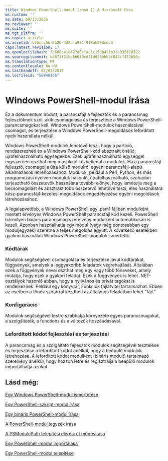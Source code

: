 ```yaml
---
title: Windows PowerShell-modul írása |} A Microsoft Docs
ms.custom: ''
ms.date: 09/13/2016
ms.reviewer: ''
ms.suite: ''
ms.tgt_pltfrm: ''
ms.topic: article
ms.assetid: bfbccc5b-2b2b-432a-a971-9f8ab503cdc3
caps.latest.revision: 17
ms.openlocfilehash: 3c6d8e410427d6cfaa1c15db421b3fe935f7d322
ms.sourcegitcommit: b6871f21bd666f9cd71dd336bb3f844cf472b56c
ms.translationtype: MT
ms.contentlocale: hu-HU
ms.lasthandoff: 02/03/2019
ms.locfileid: "56848166"
---
```

# <a name="writing-a-windows-powershell-module"></a>Windows PowerShell-modul írása

Ez a dokumentum íródott, a parancsfájl a fejlesztők és a parancsmag fejlesztőknek szól, akik csomagolása és terjesztése a Windows PowerShell-parancsmagokat kell. Windows PowerShell-modulok használatával csomagot, és terjesztése a Windows PowerShell-megoldások lefordított nyelv használata nélkül.

Windows PowerShell-modulok lehetővé teszi, hogy a partíció, rendszerezheti és a Windows PowerShell-kód absztrakt önálló, újrafelhasználható egységekbe. Ezek újrafelhasználható egységgel egyszerűen oszthat meg másokkal közvetlenül a modulok. Ha a parancsfájl-fejlesztő, csomagolja újra külső modulról egyéni parancsfájl-alapú alkalmazások létrehozásához. Modulok, például a Perl, Python, és más programozási nyelven modulok hasonló, újrafelhasználható, szabadon terjeszthető összetevők használata további előnye, hogy ismételje meg a becsomagolást és absztrakt több összetevő lehetővé teszi, éles használatra kész-parancsfájl-kezelési megoldások engedélyezése egyéni megoldások létrehozásához.

A legalapvetőbb, a Windows PowerShell egy .psm1 fájlban modulként mentett érvényes Windows PowerShell parancsfájl kód kezeli. PowerShell bármilyen bináris parancsmag szerelvény modulként automatikusan is kezeli. Azonban használhatja egy modul (vagy még pontosabban egy moduljegyzék) szeretné a teljes megoldás együtt. A következő esetekben gyakori használati Windows PowerShell-modulok ismertetik.

### <a name="libraries"></a>Kódtárak

Modulok segítségével csomagolása és terjesztése javul kódtárakat, függvények, amelyek a leggyakoribb feladatok végrehajtását. Általában ezek a függvények nevei oszthat meg egy vagy több főneveket, amely mutatja, hogy ezek a gyakori feladat. Ezek a függvények is lehet .NET-osztályok hasonló abban, hogy a nyilvános és privát tagokat is rendelkeznek. Például egy könyvtár, Funkciók fájlátvitel tartalmazhat. Ebben az esetben a főnév szótárral kezdheti az általános feladatban lehet "fájl."

### <a name="configuration"></a>Konfiguráció

Modulok segítségével testre szabhatja környezete egyes parancsmagokat, a szolgáltatók, a functions és a változók hozzáadásával.

### <a name="compiled-code-development-and-distribution"></a>Lefordított kódot fejlesztési és terjesztési

A parancsmag és a szolgáltató fejlesztők modulok segítségével tesztelése és terjesztése a lefordított kódot anélkül, hogy a beépülő modulok létrehozása. A lefordított kódot modulként (bináris modult) tartalmazó szerelvény anélkül, hogy hozzon létre és regisztrálja a beépülő modulok importálhatja azokat.

## <a name="see-also"></a>Lásd még:

[Egy Windows PowerShell-modul ismertetése](./understanding-a-windows-powershell-module.md)

[Egy PowerShell-szkript-modul írása](./how-to-write-a-powershell-script-module.md)

[Egy bináris PowerShell-modul írása](./how-to-write-a-powershell-binary-module.md)

[A PowerShell-modul jegyzék írása](http://msdn.microsoft.com/en-us/abe4c24b-e64e-4a61-81d5-18c4fceba0b6)

[A PSModulePath telepítési elérési út módosítása](./modifying-the-psmodulepath-installation-path.md)

[Egy PowerShell-modul importálása](./importing-a-powershell-module.md)

[Egy PowerShell-modul telepítése](./installing-a-powershell-module.md)

